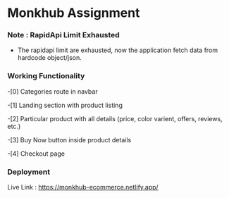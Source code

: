 # Monkhub Assignment 

### Note : RapidApi Limit Exhausted
- The rapidapi limit are exhausted, now the application fetch data from hardcode object/json.


### Working Functionality 

-[0] Categories route in navbar

-[1] Landing section with product listing 

-[2] Particular product with all details (price, color varient, offers, reviews, etc.) 

-[3] Buy Now button inside product details 

-[4] Checkout page 


### Deployment
Live Link : https://monkhub-ecommerce.netlify.app/

